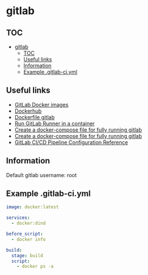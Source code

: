 # gitlab

## TOC

- [gitlab](#gitlab)
  - [TOC](#toc)
  - [Useful links](#useful-links)
  - [Information](#information)
  - [Example .gitlab-ci.yml](#example-gitlab-ciyml)

## Useful links

- [GitLab Docker images](https://docs.gitlab.com/omnibus/docker/README.html)
- [Dockerhub](https://hub.docker.com/r/gitlab/gitlab-ce/)
- [Dockerfile gitlab](https://gitlab.com/gitlab-org/omnibus-gitlab/tree/master/docker)
- [Run GitLab Runner in a container](https://docs.gitlab.com/runner/install/docker.html)
- [Create a docker-compose file for fully running gitlab](https://gitlab.com/gitlab-org/gitlab-foss/issues/50851)
- [Create a docker-compose file for fully running gitlab](https://gitlab.com/gitlab-org/gitlab/issues/23911)
- [GitLab CI/CD Pipeline Configuration Reference](https://docs.gitlab.com/ee/ci/yaml/README.html)

## Information

Default gitlab username: root

## Example .gitlab-ci.yml

```yaml
image: docker:latest

services:
  - docker:dind

before_script:
  - docker info

build:
  stage: build
  script:
    - docker ps -a
```